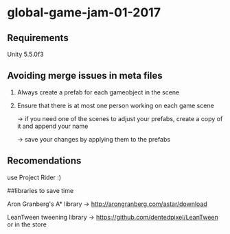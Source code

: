 # global-game-jam-01-2017


## Requirements
Unity 5.5.0f3


## Avoiding merge issues in meta files
1. Always create a prefab for each gameobject in the scene
2. Ensure that there is at most one person working on each game scene

    -> if you need one of the scenes to adjust your prefabs, create a copy of it and append your name

    -> save your changes by applying them to the prefabs

## Recomendations
use Project Rider :)


##libraries to save time

Aron Granberg's A* library -> http://arongranberg.com/astar/download

LeanTween tweening library -> https://github.com/dentedpixel/LeanTween or in the store
